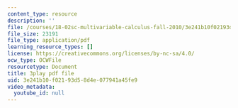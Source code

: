 ```yaml
---
content_type: resource
description: ''
file: /courses/18-02sc-multivariable-calculus-fall-2010/3e241b10f02193d58d4e077941a45fe9_tkAgpKg-tPs.pdf
file_size: 23191
file_type: application/pdf
learning_resource_types: []
license: https://creativecommons.org/licenses/by-nc-sa/4.0/
ocw_type: OCWFile
resourcetype: Document
title: 3play pdf file
uid: 3e241b10-f021-93d5-8d4e-077941a45fe9
video_metadata:
  youtube_id: null
---
```

